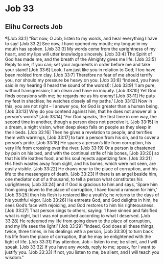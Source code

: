 # Job 33

## Elihu Corrects Job
¶[Job 33:1] “But now, O Job, listen to my words, and hear everything I have to say!
[Job 33:2] See now, I have opened my mouth; my tongue in my mouth has spoken.
[Job 33:3] My words come from the uprightness of my heart, and my lips will utter knowledge sincerely.
[Job 33:4] The Spirit of God has made me, and the breath of the Almighty gives me life.
[Job 33:5] Reply to me, if you can; set your arguments in order before me and take your stand!
[Job 33:6] Look, I am just like you in relation to God; I too have been molded from clay.
[Job 33:7] Therefore no fear of me should terrify you, nor should my pressure be heavy on you.
[Job 33:8] “Indeed, you have said in my hearing (I heard the sound of the words!):
[Job 33:9] ‘I am pure, without transgression; I am clean and have no iniquity.
[Job 33:10] Yet God finds occasions with me; he regards me as his enemy!
[Job 33:11] He puts my feet in shackles; he watches closely all my paths.’
[Job 33:12] Now in this, you are not right – I answer you, for God is greater than a human being.
[Job 33:13] Why do you contend against him, that he does not answer all a person’s words?
[Job 33:14] “For God speaks, the first time in one way, the second time in another, though a person does not perceive it.
[Job 33:15] In a dream, a night vision, when deep sleep falls on people as they sleep in their beds.
[Job 33:16] Then he gives a revelation to people, and terrifies them with warnings,
[Job 33:17] to turn a person from his sin, and to cover a person’s pride.
[Job 33:18] He spares a person’s life from corruption, his very life from crossing over the river.
[Job 33:19] Or a person is chastened by pain on his bed, and with the continual strife of his bones,
[Job 33:20] so that his life loathes food, and his soul rejects appetizing fare.
[Job 33:21] His flesh wastes away from sight, and his bones, which were not seen, are easily visible.
[Job 33:22] He draws near to the place of corruption, and his life to the messengers of death.
[Job 33:23] If there is an angel beside him, one mediator out of a thousand, to tell a person what constitutes his uprightness;
[Job 33:24] and if God is gracious to him and says, ‘Spare him from going down to the place of corruption, I have found a ransom for him,’
[Job 33:25] then his flesh is restored like a youth’s; he returns to the days of his youthful vigor.
[Job 33:26] He entreats God, and God delights in him, he sees God’s face with rejoicing, and God restores to him his righteousness.
[Job 33:27] That person sings to others, saying: ‘I have sinned and falsified what is right, but I was not punished according to what I deserved.
[Job 33:28] He redeemed my life from going down to the place of corruption, and my life sees the light!’
[Job 33:29] “Indeed, God does all these things, twice, three times, in his dealings with a person,
[Job 33:30] to turn back his life from the place of corruption, that he may be enlightened with the light of life.
[Job 33:31] Pay attention, Job – listen to me; be silent, and I will speak.
[Job 33:32] If you have any words, reply to me; speak, for I want to justify you.
[Job 33:33] If not, you listen to me; be silent, and I will teach you wisdom.”
